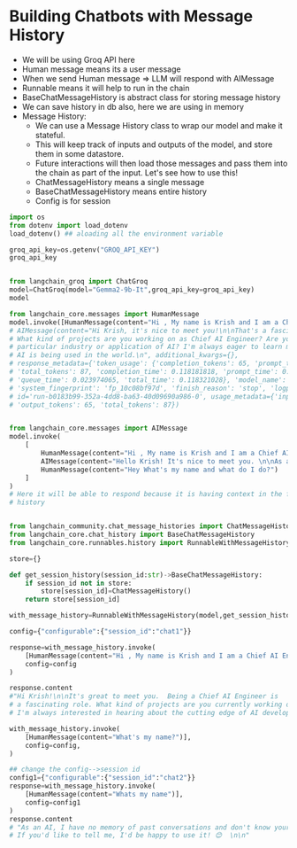 # Building Chatbots with Message History

* We will be using Groq API here
* Human message means its a user message
* When we send Human message ⇒ LLM will respond with AIMessage
* Runnable means it will help to run in the chain
* BaseChatMessageHistory is abstract class for storing message history
* We can save history in db also, here we are using in memory
* Message History:
  * We can use a Message History class to wrap our model and make it stateful.&#x20;
  * This will keep track of inputs and outputs of the model, and store them in some datastore.
  * Future interactions will then load those messages and pass them into the chain as part of the input. Let's see how to use this!
  * ChatMessageHistory means a single message
  * BaseChatMessageHistory means entire history
  * Config is for session

```python
import os
from dotenv import load_dotenv
load_dotenv() ## aloading all the environment variable

groq_api_key=os.getenv("GROQ_API_KEY")
groq_api_key


from langchain_groq import ChatGroq
model=ChatGroq(model="Gemma2-9b-It",groq_api_key=groq_api_key)
model

from langchain_core.messages import HumanMessage
model.invoke([HumanMessage(content="Hi , My name is Krish and I am a Chief AI Engineer")])
# AIMessage(content="Hi Krish, it's nice to meet you!\n\nThat's a fascinating role. 
# What kind of projects are you working on as Chief AI Engineer? Are you focused on a
# particular industry or application of AI? I'm always eager to learn more about how 
# AI is being used in the world.\n", additional_kwargs={}, 
# response_metadata={'token_usage': {'completion_tokens': 65, 'prompt_tokens': 22, 
# 'total_tokens': 87, 'completion_time': 0.118181818, 'prompt_time': 0.00013921, 
# 'queue_time': 0.023974065, 'total_time': 0.118321028}, 'model_name': 'Gemma2-9b-It', 
# 'system_fingerprint': 'fp_10c08bf97d', 'finish_reason': 'stop', 'logprobs': None}, 
# id='run-b0183b99-352a-4dd8-ba63-40d09690a986-0', usage_metadata={'input_tokens': 22,
# 'output_tokens': 65, 'total_tokens': 87})


from langchain_core.messages import AIMessage
model.invoke(
    [
        HumanMessage(content="Hi , My name is Krish and I am a Chief AI Engineer"),
        AIMessage(content="Hello Krish! It's nice to meet you. \n\nAs a Chief AI Engineer, what kind of projects are you working on these days? \n\nI'm always eager to learn more about the exciting work being done in the field of AI.\n"),
        HumanMessage(content="Hey What's my name and what do I do?")
    ]
)
# Here it will be able to respond because it is having context in the form of message
# history


from langchain_community.chat_message_histories import ChatMessageHistory
from langchain_core.chat_history import BaseChatMessageHistory
from langchain_core.runnables.history import RunnableWithMessageHistory

store={}

def get_session_history(session_id:str)->BaseChatMessageHistory:
    if session_id not in store:
        store[session_id]=ChatMessageHistory()
    return store[session_id]

with_message_history=RunnableWithMessageHistory(model,get_session_history)

config={"configurable":{"session_id":"chat1"}}

response=with_message_history.invoke(
    [HumanMessage(content="Hi , My name is Krish and I am a Chief AI Engineer")],
    config=config
)

response.content
#"Hi Krish!\n\nIt's great to meet you.  Being a Chief AI Engineer is 
# a fascinating role. What kind of projects are you currently working on?  
# I'm always interested in hearing about the cutting edge of AI development.  \n\n"

with_message_history.invoke(
    [HumanMessage(content="What's my name?")],
    config=config,
)

## change the config-->session id
config1={"configurable":{"session_id":"chat2"}}
response=with_message_history.invoke(
    [HumanMessage(content="Whats my name")],
    config=config1
)
response.content
# "As an AI, I have no memory of past conversations and don't know your name. 
# If you'd like to tell me, I'd be happy to use it! 😊  \n\n"

```
